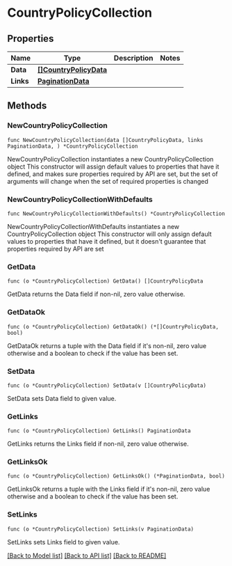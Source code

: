 # CountryPolicyCollection

## Properties

Name | Type | Description | Notes
------------ | ------------- | ------------- | -------------
**Data** | [**[]CountryPolicyData**](CountryPolicyData.md) |  | 
**Links** | [**PaginationData**](PaginationData.md) |  | 

## Methods

### NewCountryPolicyCollection

`func NewCountryPolicyCollection(data []CountryPolicyData, links PaginationData, ) *CountryPolicyCollection`

NewCountryPolicyCollection instantiates a new CountryPolicyCollection object
This constructor will assign default values to properties that have it defined,
and makes sure properties required by API are set, but the set of arguments
will change when the set of required properties is changed

### NewCountryPolicyCollectionWithDefaults

`func NewCountryPolicyCollectionWithDefaults() *CountryPolicyCollection`

NewCountryPolicyCollectionWithDefaults instantiates a new CountryPolicyCollection object
This constructor will only assign default values to properties that have it defined,
but it doesn't guarantee that properties required by API are set

### GetData

`func (o *CountryPolicyCollection) GetData() []CountryPolicyData`

GetData returns the Data field if non-nil, zero value otherwise.

### GetDataOk

`func (o *CountryPolicyCollection) GetDataOk() (*[]CountryPolicyData, bool)`

GetDataOk returns a tuple with the Data field if it's non-nil, zero value otherwise
and a boolean to check if the value has been set.

### SetData

`func (o *CountryPolicyCollection) SetData(v []CountryPolicyData)`

SetData sets Data field to given value.


### GetLinks

`func (o *CountryPolicyCollection) GetLinks() PaginationData`

GetLinks returns the Links field if non-nil, zero value otherwise.

### GetLinksOk

`func (o *CountryPolicyCollection) GetLinksOk() (*PaginationData, bool)`

GetLinksOk returns a tuple with the Links field if it's non-nil, zero value otherwise
and a boolean to check if the value has been set.

### SetLinks

`func (o *CountryPolicyCollection) SetLinks(v PaginationData)`

SetLinks sets Links field to given value.



[[Back to Model list]](../README.md#documentation-for-models) [[Back to API list]](../README.md#documentation-for-api-endpoints) [[Back to README]](../README.md)


